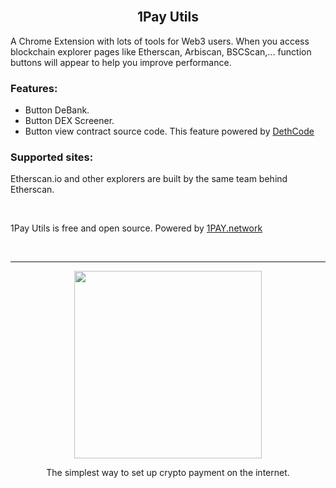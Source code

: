 <div>
  <br>
  <h2 align="center">1Pay Utils</h2>
  <p>A Chrome Extension with lots of tools for Web3 users. When you access blockchain explorer pages like Etherscan, Arbiscan, BSCScan,... function buttons will appear to help you improve performance.</p>
  
  <h3>Features:</h3>

  - Button DeBank.
  - Button DEX Screener.
  - Button view contract source code. This feature powered by <a href="https://github.com/dethcrypto/dethcode" target="_blank">DethCode</a>

  <h3>Supported sites:</h3>
  
  Etherscan.io and other explorers are built by the same team behind Etherscan.

  <br>

  1Pay Utils is free and open source. Powered by <a href="https://1pay.network" target="_blank">1PAY.network</a>

  <br>
  <hr>
  <p align="center">
    <a href="https://1pay.network" target="_blank">
      <img src="https://1pay.network/images/logo1pay.svg" width="300" alt="">
    </a>
  </p>
  <p align="center">The simplest way to set up crypto payment on the internet.</p>
  <br />
</div>